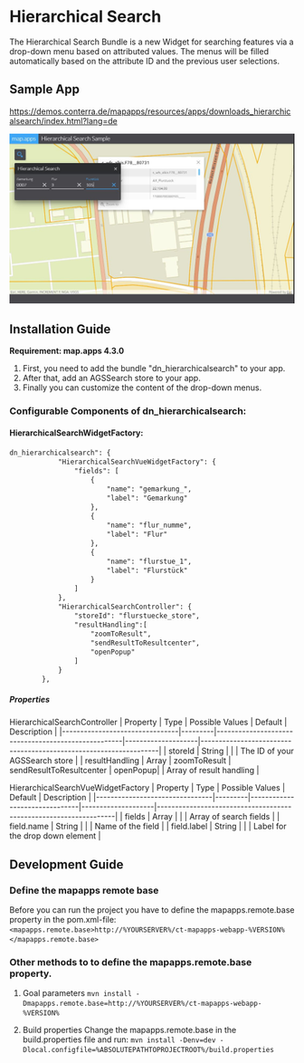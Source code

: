 # Hierarchical Search
The Hierarchical Search Bundle is a new Widget for searching features via a drop-down menu based on attributed values.
The menus will be filled automatically based on the attribute ID and the previous user selections.

## Sample App
https://demos.conterra.de/mapapps/resources/apps/downloads_hierarchicalsearch/index.html?lang=de 

![Screenshot Sample App Hierarchical Search](https://github.com/conterra/mapapps-hierarchical-search/blob/master/Screenshot.PNG)

## Installation Guide
**Requirement: map.apps 4.3.0**

1. First, you need to add the bundle "dn_hierarchicalsearch" to your app.
2. After that, add an AGSSearch store to your app.
3. Finally you can customize the content of the drop-down menus.

### Configurable Components of dn_hierarchicalsearch:
#### HierarchicalSearchWidgetFactory:
``` 
dn_hierarchicalsearch": {
            "HierarchicalSearchVueWidgetFactory": {
                "fields": [
                    {
                        "name": "gemarkung_",
                        "label": "Gemarkung"
                    },
                    {
                        "name": "flur_numme",
                        "label": "Flur"
                    },
                    {
                        "name": "flurstue_1",
                        "label": "Flurstück"
                    }
                ]
            },
            "HierarchicalSearchController": {
                "storeId": "flurstuecke_store",
                "resultHandling":[
                    "zoomToResult",
                    "sendResultToResultcenter",
                    "openPopup"
                ]
            }
        },
```

##### Properties
HierarchicalSearchController
 | Property                       | Type    | Possible Values                                    | Default            | Description                                                      |
 |--------------------------------|---------|----------------------------------------------------|--------------------|------------------------------------------------------------------|
 | storeId                        | String  |                                                    |                    | The ID of your AGSSearch store                                   |
 | resultHandling                 | Array   | zoomToResult | sendResultToResultcenter | openPopup|                    | Array of result handling                                         |
 

 HierarchicalSearchVueWidgetFactory
| Property                       | Type    | Possible Values               | Default            | Description                                                      |
 |--------------------------------|---------|-------------------------------|--------------------|------------------------------------------------------------------|
 | fields                         | Array   |                               |                    | Array of search fields                                           |
 | field.name                     | String  |                               |                    | Name of the field                                                |
 | field.label                    | String  |                               |                    | Label for the drop down element                                  |

## Development Guide
### Define the mapapps remote base
Before you can run the project you have to define the mapapps.remote.base property in the pom.xml-file:
`<mapapps.remote.base>http://%YOURSERVER%/ct-mapapps-webapp-%VERSION%</mapapps.remote.base>`

### Other methods to to define the mapapps.remote.base property.
1. Goal parameters
`mvn install -Dmapapps.remote.base=http://%YOURSERVER%/ct-mapapps-webapp-%VERSION%`

2. Build properties
Change the mapapps.remote.base in the build.properties file and run:
`mvn install -Denv=dev -Dlocal.configfile=%ABSOLUTEPATHTOPROJECTROOT%/build.properties`
